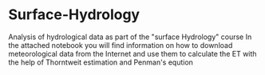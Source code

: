 # Surface-Hydrology
Analysis of hydrological data as part of the "surface Hydrology" course
In the attached notebook you will find information on how to download meteorological data from the Internet
and use them to calculate the ET with the help of Thorntweit estimation and Penman's eqution
